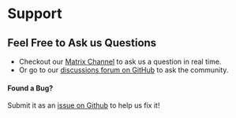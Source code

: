 # Support
## Feel Free to Ask us Questions
- Checkout our [Matrix Channel](https://matrix.to/#/!JZvPdVciSYDEVxNZHK:matrix.org?via=matrix.org) to ask us a question in real time.
- Or go to our [discussions forum on GitHub](https://github.com/autamus/registry/discussions/) to ask the community.

#### Found a Bug?
Submit it as an [issue on Github](https://github.com/autamus/registry/issues) to help us fix it!
